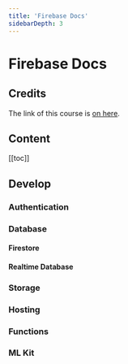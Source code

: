 ```yaml
---
title: 'Firebase Docs'
sidebarDepth: 3
---
```


# Firebase Docs

## Credits

The link of this course is [on here](https://firebase.google.com).

## Content

[[toc]]

## Develop

### Authentication

### Database

#### Firestore

#### Realtime Database

### Storage

### Hosting

### Functions

### ML Kit